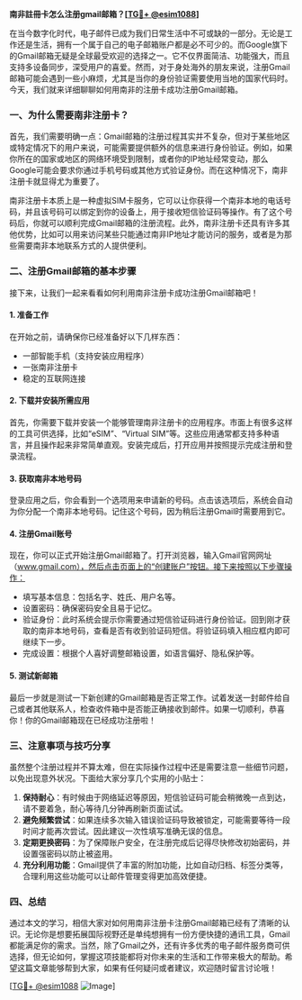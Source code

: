**南非註冊卡怎么注册gmail邮箱？[[TG💪+ @esim1088](https://t.me/s/esim1088)]**

在当今数字化时代，电子邮件已成为我们日常生活中不可或缺的一部分。无论是工作还是生活，拥有一个属于自己的电子邮箱账户都是必不可少的。而Google旗下的Gmail邮箱无疑是全球最受欢迎的选择之一。它不仅界面简洁、功能强大，而且支持多设备同步，深受用户的喜爱。然而，对于身处海外的朋友来说，注册Gmail邮箱可能会遇到一些小麻烦，尤其是当你的身份验证需要使用当地的国家代码时。今天，我们就来详细聊聊如何用南非的注册卡成功注册Gmail邮箱。

### 一、为什么需要南非注册卡？

首先，我们需要明确一点：Gmail邮箱的注册过程其实并不复杂，但对于某些地区或特定情况下的用户来说，可能需要提供额外的信息来进行身份验证。例如，如果你所在的国家或地区的网络环境受到限制，或者你的IP地址经常变动，那么Google可能会要求你通过手机号码或其他方式验证身份。而在这种情况下，南非注册卡就显得尤为重要了。

南非注册卡本质上是一种虚拟SIM卡服务，它可以让你获得一个南非本地的电话号码，并且该号码可以绑定到你的设备上，用于接收短信验证码等操作。有了这个号码后，你就可以顺利完成Gmail邮箱的注册流程。此外，南非注册卡还具有许多其他优势，比如可以用来访问某些只能通过南非IP地址才能访问的服务，或者是为那些需要南非本地联系方式的人提供便利。

### 二、注册Gmail邮箱的基本步骤

接下来，让我们一起来看看如何利用南非注册卡成功注册Gmail邮箱吧！

#### 1. 准备工作

在开始之前，请确保你已经准备好以下几样东西：
- 一部智能手机（支持安装应用程序）
- 一张南非注册卡
- 稳定的互联网连接

#### 2. 下载并安装所需应用

首先，你需要下载并安装一个能够管理南非注册卡的应用程序。市面上有很多这样的工具可供选择，比如“eSIM”、“Virtual SIM”等。这些应用通常都支持多种语言，并且操作起来非常简单直观。安装完成后，打开应用并按照提示完成注册和登录流程。

#### 3. 获取南非本地号码

登录应用之后，你会看到一个选项用来申请新的号码。点击该选项后，系统会自动为你分配一个南非本地号码。记住这个号码，因为稍后注册Gmail时需要用到它。

#### 4. 注册Gmail账号

现在，你可以正式开始注册Gmail邮箱了。打开浏览器，输入Gmail官网网址（www.gmail.com），然后点击页面上的“创建账户”按钮。接下来按照以下步骤操作：

- 填写基本信息：包括名字、姓氏、用户名等。
- 设置密码：确保密码安全且易于记忆。
- 验证身份：此时系统会提示你需要通过短信验证码进行身份验证。回到刚才获取的南非本地号码，查看是否有收到验证码短信。将验证码填入相应框内即可继续下一步。
- 完成设置：根据个人喜好调整邮箱设置，如语言偏好、隐私保护等。

#### 5. 测试新邮箱

最后一步就是测试一下新创建的Gmail邮箱是否正常工作。试着发送一封邮件给自己或者其他联系人，检查收件箱中是否能正确接收到邮件。如果一切顺利，恭喜你！你的Gmail邮箱现在已经成功注册啦！

### 三、注意事项与技巧分享

虽然整个注册过程并不算太难，但在实际操作过程中还是需要注意一些细节问题，以免出现意外状况。下面给大家分享几个实用的小贴士：

1. **保持耐心**：有时候由于网络延迟等原因，短信验证码可能会稍微晚一点到达，请不要着急，耐心等待几分钟再刷新页面试试。
2. **避免频繁尝试**：如果连续多次输入错误验证码导致被锁定，可能需要等待一段时间才能再次尝试。因此建议一次性填写准确无误的信息。
3. **定期更换密码**：为了保障账户安全，在注册完成后记得尽快修改初始密码，并设置强密码以防止被盗用。
4. **充分利用功能**：Gmail提供了丰富的附加功能，比如自动归档、标签分类等，合理利用这些功能可以让邮件管理变得更加高效便捷。

### 四、总结

通过本文的学习，相信大家对如何用南非注册卡注册Gmail邮箱已经有了清晰的认识。无论你是想要拓展国际视野还是单纯想拥有一份方便快捷的通讯工具，Gmail都能满足你的需求。当然，除了Gmail之外，还有许多优秀的电子邮件服务商可供选择，但无论如何，掌握这项技能都将对你未来的生活和工作带来极大的帮助。希望这篇文章能够帮到大家，如果有任何疑问或者建议，欢迎随时留言讨论哦！

[[TG💪+ @esim1088](https://t.me/s/esim1088) ![Image](https://i.postimg.cc/4NQfJmqS/Snipaste-2025-05-13-00-14-12.png)]